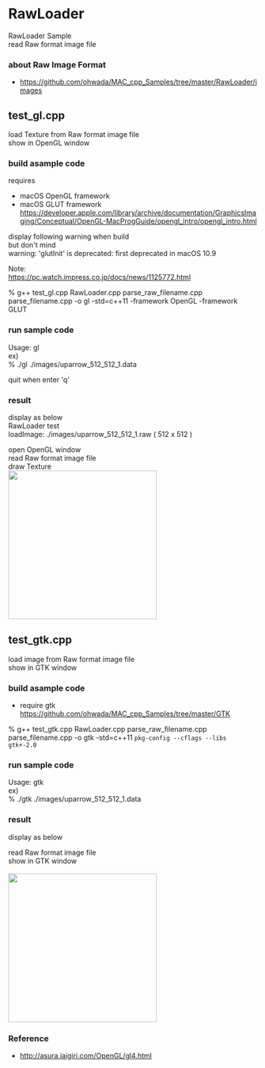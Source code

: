 RawLoader
===============

RawLoader Sample <br/>
read Raw format image file <br/>

### about Raw Image Format  
- https://github.com/ohwada/MAC_cpp_Samples/tree/master/RawLoader/images <br/>

## test_gl.cpp 
load Texture from  Raw format image file <br/>
show in OpenGL window  <br/>

### build asample code 
requires  <br/>
- macOS  OpenGL framework <br/>
- macOS  GLUT framework <br/>
https://developer.apple.com/library/archive/documentation/GraphicsImaging/Conceptual/OpenGL-MacProgGuide/opengl_intro/opengl_intro.html <br/>

display following warning when build <br/>
but don't mind <br/>
warning: 'glutInit' is deprecated: first deprecated in macOS 10.9

Note: <br/>
https://pc.watch.impress.co.jp/docs/news/1125772.html

% g++ test_gl.cpp RawLoader.cpp parse_raw_filename.cpp parse_filename.cpp -o gl -std=c++11 -framework OpenGL -framework GLUT 

### run sample code
Usage: gl <inputImageFile> <br/> 
ex)   <br/>
% ./gl ./images/uparrow_512_512_1.data <br/>

quit when enter 'q' <br/>

### result 
display as below <br/>
RawLoader test  <br/>
loadImage: ./images/uparrow_512_512_1.raw ( 512 x 512 ) <br/>


open OpenGL window <br/>
read Raw format image file  <br/>
draw  Texture <br/>
<image src="https://raw.githubusercontent.com/ohwada/MAC_cpp_Samples/master/RawLoader/result/screenshot_gl_uparrow.png" width="300" /><br/>


## test_gtk.cpp 
load image from  Raw format image file <br/>
show in GTK window  <br/>

### build asample code 
- require gtk <br/>
https://github.com/ohwada/MAC_cpp_Samples/tree/master/GTK

% g++ test_gtk.cpp RawLoader.cpp  parse_raw_filename.cpp parse_filename.cpp -o gtk -std=c++11  `pkg-config --cflags --libs gtk+-2.0`

### run sample code
Usage: gtk <inputImageFile> <br/> 
ex)   <br/>
% ./gtk  ./images/uparrow_512_512_1.data <br/>

### result 
display as below <br/>


read Raw format image file  <br/>
show in GTK window <br/>
 <br/>
<image src="https://raw.githubusercontent.com/ohwada/MAC_cpp_Samples/master/RawLoader/result/screenshot_gtk_uparrow.png" width="300" /><br/>


### Reference <br/>
- http://asura.iaigiri.com/OpenGL/gl4.html

